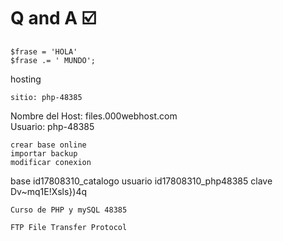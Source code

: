 # Q and A ☑️

    $frase = 'HOLA'
    $frase .= ' MUNDO';



hosting


    sitio: php-48385
Nombre del Host: files.000webhost.com    
Usuario: php-48385


    crear base online
    importar backup
    modificar conexion

base    id17808310_catalogo
usuario id17808310_php48385
clave   Dv~mq1E!Xsls})4q

    Curso de PHP y mySQL 48385

    FTP File Transfer Protocol